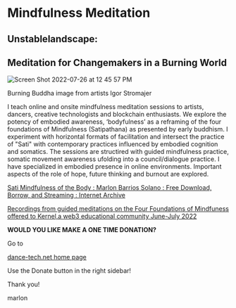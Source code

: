 # Mindfulness Meditation

## Unstablelandscape: 
## Meditation for Changemakers in a Burning World

![Screen Shot 2022-07-26 at 12 45 57 PM](https://user-images.githubusercontent.com/90220317/181602860-85ffeb5d-957f-4e15-ba1d-e1de9f804292.png)

Burning Buddha image from artists Igor Stromajer

I teach online and onsite mindfulness meditation sessions to artists, dancers, creative technologists and blockchain enthusiasts. We explore the potency of embodied awareness, ‘bodyfulness’ as a reframing of the four foundations of Mindfulness (Satipathana) as presented by early buddhism. I experiment with horizontal formats of facilitation and  intersect the practice of "Sati" with  contemporary practices influenced by embodied cognition and somatics. The sessions are  structired with  guided mindfulness practice, somatic movement awareness ufolding into a council/dialogue practice. I have specialized in  embodied presence in online environments. Important aspects of the role of hope, future thinking and burnout are explored.

[Sati Mindfulness of the Body : Marlon Barrios Solano : Free Download, Borrow, and Streaming : Internet Archive](https://archive.org/details/sati_07_27_22)

[Recordings from guided meditations on the Four Foundations of Mindfuness offered to Kernel,a web3 educational community June-July 2022](https://www.kernel.community/en/build/dance/sati)

<p><b>WOULD YOU LIKE MAKE A ONE TIME DONATION?</b></p>

Go to

[dance-tech.net home page](https://www.dance-tech.net/)

Use the Donate button in the right sidebar!

Thank you!

marlon







 

